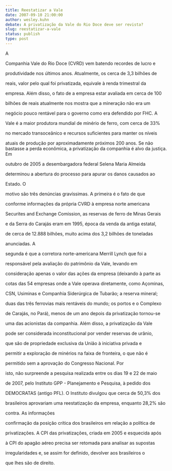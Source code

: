 ```yaml
---
title: Reestatizar a Vale
date: 2007-09-10 21:00:00
author: wesley.kuhn
debate: A privatização da Vale do Rio Doce deve ser revista?
slug: reestatizar-a-vale
status: publish 
type: post
---
```


A  

Companhia Vale do Rio Doce (CVRD) vem batendo recordes de lucro e  

produtividade nos últimos anos. Atualmente, os cerca de 3,3 bilhões de  

reais, valor pelo qual foi privatizada, equivale à renda trimestral da  

empresa. Além disso, o fato de a empresa estar avaliada em cerca de 100  

bilhões de reais atualmente nos mostra que a mineração não era um  

negócio pouco rentável para o governo como era defendido por FHC. A  

Vale é a maior produtora mundial de minério de ferro, com cerca de 33%  

no mercado transoceânico e recursos suficientes para manter os níveis  

atuais de produção por aproximadamente próximos 200 anos. Se não bastasse a perda econômica, a privatização da companhia é alvo da justiça. Em  

outubro de 2005 a desembargadora federal Selena Maria Almeida  

determinou a abertura do processo para apurar os danos causados ao  

Estado. O  

motivo são três denúncias gravíssimas. A primeira é o fato de que  

conforme informações da própria CVRD à empresa norte americana  

Securites and Exchange Comission, as reservas de ferro de Minas Gerais  

e da Serra do Carajás eram em 1995, época da venda da antiga estatal,  

de cerca de 12.888 bilhões, muito acima dos 3,2 bilhões de toneladas  

anunciadas. A  

segunda é que a corretora norte-americana Merrill Lynch que foi a  

responsável pela avaliação do patrimônio da Vale, levando em  

consideração apenas o valor das ações da empresa (deixando à parte as  

cotas das 54 empresas onde a Vale operava diretamente, como Açominas,  

CSN, Usiminas e Companhia Siderúrgica de Tubarão; a reserva mineral;  

duas das três ferrovias mais rentáveis do mundo; os portos e o Complexo  

de Carajás, no Pará), menos de um ano depois da privatização tornou-se  

uma das acionistas da companhia. Além disso, a privatização da Vale  

pode ser considerada inconstitucional por vender reservas de urânio,  

que são de propriedade exclusiva da União à iniciativa privada e  

permitir a exploração de minérios na faixa de fronteira, o que não é  

permitido sem a aprovação do Congresso Nacional. Por  

isto, não surpreende a pesquisa realizada entre os dias 19 e 22 de maio  

de 2007, pelo Instituto GPP - Planejamento e Pesquisa, à pedido dos  

DEMOCRATAS (antigo PFL). O Instituto divulgou que cerca de 50,3% dos  

brasileiros aprovariam uma reestatização da empresa, enquanto 28,2% são  

contra. As informações  

confirmação da posição crítica dos brasileiros em relação a política de  

privatizações. A CPI das privatizações, criada em 2005 e esquecida após  

à CPI do apagão aéreo precisa ser retomada para analisar as supostas  

irregularidades e, se assim for definido, devolver aos brasileiros o  

que lhes são de direito.
